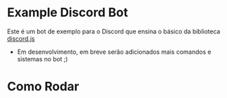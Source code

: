 # Example Discord Bot
Este é um bot de exemplo para o Discord que ensina o básico da biblioteca [discord.js](https://npmjs.com/package/discord.js)
- Em desenvolvimento, em breve serão adicionados mais comandos e sistemas no bot ;)

# Como Rodar
